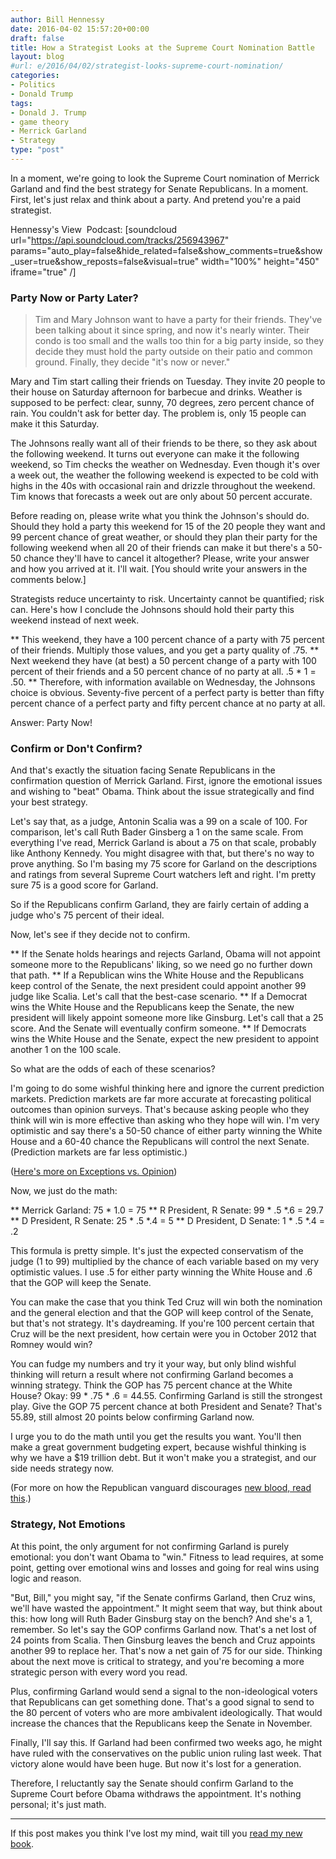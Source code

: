 ```yaml
---
author: Bill Hennessy
date: 2016-04-02 15:57:20+00:00
draft: false
title: How a Strategist Looks at the Supreme Court Nomination Battle
layout: blog
#url: e/2016/04/02/strategist-looks-supreme-court-nomination/
categories:
- Politics
- Donald Trump
tags:
- Donald J. Trump
- game theory
- Merrick Garland
- Strategy
type: "post"
---
```


In a moment, we're going to look the Supreme Court nomination of Merrick Garland and find the best strategy for Senate Republicans. In a moment. First, let's just relax and think about a party. And pretend you're a paid strategist.

Hennessy's View  Podcast: [soundcloud url="https://api.soundcloud.com/tracks/256943967" params="auto_play=false&hide_related=false&show_comments=true&show_user=true&show_reposts=false&visual=true" width="100%" height="450" iframe="true" /]



### Party Now or Party Later?





> Tim and Mary Johnson want to have a party for their friends. They've been talking about it since spring, and now it's nearly winter. Their condo is too small and the walls too thin for a big party inside, so they decide they must hold the party outside on their patio and common ground. Finally, they decide "it's now or never."

Mary and Tim start calling their friends on Tuesday. They invite 20 people to their house on Saturday afternoon for barbecue and drinks. Weather is supposed to be perfect: clear, sunny, 70 degrees, zero percent chance of rain. You couldn't ask for better day. The problem is, only 15 people can make it this Saturday.

The Johnsons really want all of their friends to be there, so they ask about the following weekend. It turns out everyone can make it the following weekend, so Tim checks the weather on Wednesday. Even though it's over a week out, the weather the following weekend is expected to be cold with highs in the 40s with occasional rain and drizzle throughout the weekend. Tim knows that forecasts a week out are only about 50 percent accurate.



Before reading on, please write what you think the Johnson's should do. Should they hold a party this weekend for 15 of the 20 people they want and 99 percent chance of great weather, or should they plan their party for the following weekend when all 20 of their friends can make it but there's a 50-50 chance they'll have to cancel it altogether? Please, write your answer and how you arrived at it. I'll wait. [You should write your answers in the comments below.]

Strategists reduce uncertainty to risk. Uncertainty cannot be quantified; risk can. Here's how I conclude the Johnsons should hold their party this weekend instead of next week.




** This weekend, they have a 100 percent chance of a party with 75 percent of their friends. Multiply those values, and you get a party quality of .75.
** Next weekend they have (at best) a 50 percent change of a party with 100 percent of their friends and a 50 percent chance of no party at all. .5 * 1 = .50.
** Therefore, with information available on Wednesday, the Johnsons choice is obvious. Seventy-five percent of a perfect party is better than fifty percent chance of a perfect party and fifty percent chance at no party at all.


Answer: Party Now!



### Confirm or Don't Confirm?



And that's exactly the situation facing Senate Republicans in the confirmation question of Merrick Garland. First, ignore the emotional issues and wishing to "beat" Obama. Think about the issue strategically and find your best strategy.

Let's say that, as a judge, Antonin Scalia was a 99 on a scale of 100. For comparison, let's call Ruth Bader Ginsberg a 1 on the same scale. From everything I've read, Merrick Garland is about a 75 on that scale, probably like Anthony Kennedy. You might disagree with that, but there's no way to prove anything. So I'm basing my 75 score for Garland on the descriptions and ratings from several Supreme Court watchers left and right. I'm pretty sure 75 is a good score for Garland.

So if the Republicans confirm Garland, they are fairly certain of adding a judge who's 75 percent of their ideal.

Now, let's see if they decide not to confirm.




** If the Senate holds hearings and rejects Garland, Obama will not appoint someone more to the Republicans' liking, so we need go no further down that path.
** If a Republican wins the White House and the Republicans keep control of the Senate, the next president could appoint another 99 judge like Scalia. Let's call that the best-case scenario.
** If a Democrat wins the White House and the Republicans keep the Senate, the new president will likely appoint someone more like Ginsburg. Let's call that a 25 score. And the Senate will eventually confirm someone.
** If Democrats wins the White House and the Senate, expect the new president to appoint another 1 on the 100 scale.


So what are the odds of each of these scenarios?

I'm going to do some wishful thinking here and ignore the current prediction markets. Prediction markets are far more accurate at forecasting political outcomes than opinion surveys. That's because asking people who they think will win is more effective than asking who they hope will win. I'm very optimistic and say there's a 50-50 chance of either party winning the White House and a 60-40 chance the Republicans will control the next Senate. (Prediction markets are far less optimistic.)

([Here's more on Exceptions vs. Opinion](https://hennessysview.com/2015/08/24/trump-good-bad-and-ugly/))

Now, we just do the math:




** Merrick Garland: 75 * 1.0 = 75
** R President, R Senate: 99 * .5 *.6 = 29.7
** D President, R Senate: 25 * .5 *.4 = 5
** D President, D Senate: 1 * .5 *.4 = .2


This formula is pretty simple. It's just the expected conservatism of the judge (1 to 99) multiplied by the chance of each variable based on my very optimistic values. I use .5 for either party winning the White House and .6 that the GOP will keep the Senate.

You can make the case that you think Ted Cruz will win both the nomination and the general election and that the GOP will keep control of the Senate, but that's not strategy. It's daydreaming. If you're 100 percent certain that Cruz will be the next president, how certain were you in October 2012 that Romney would win?

You can fudge my numbers and try it your way, but only blind wishful thinking will return a result where not confirming Garland becomes a winning strategy. Think the GOP has 75 percent chance at the White House? Okay: 99 * .75 * .6 = 44.55. Confirming Garland is still the strongest play. Give the GOP 75 percent chance at both President and Senate? That's 55.89, still almost 20 points below confirming Garland now.

I urge you to do the math until you get the results you want. You'll then make a great government budgeting expert, because wishful thinking is why we have a $19 trillion debt. But it won't make you a strategist, and our side needs strategy now.

(For more on how the Republican vanguard discourages [new blood, read this](https://hennessysview.com/2011/03/29/growing-the-pie/).)



### Strategy, Not Emotions



At this point, the only argument for not confirming Garland is purely emotional: you don't want Obama to "win." Fitness to lead requires, at some point, getting over emotional wins and losses and going for real wins using logic and reason.

"But, Bill," you might say, "if the Senate confirms Garland, then Cruz wins, we'll have wasted the appointment." It might seem that way, but think about this: how long will Ruth Bader Ginsburg stay on the bench? And she's a 1, remember. So let's say the GOP confirms Garland now. That's a net lost of 24 points from Scalia. Then Ginsburg leaves the bench and Cruz appoints another 99 to replace her. That's now a net gain of 75 for our side. Thinking about the next move is critical to strategy, and you're becoming a more strategic person with every word you read.

Plus, confirming Garland would send a signal to the non-ideological voters that Republicans can get something done. That's a good signal to send to the 80 percent of voters who are more ambivalent ideologically. That would increase the chances that the Republicans keep the Senate in November.

Finally, I'll say this. If Garland had been confirmed two weeks ago, he might have ruled with the conservatives on the public union ruling last week. That victory alone would have been huge. But now it's lost for a generation.

Therefore, I reluctantly say the Senate should confirm Garland to the Supreme Court before Obama withdraws the appointment. It's nothing personal; it's just math.



* * *



If this post makes you think I've lost my mind, wait till you [read my new book](https://www.amazon.com/Fight-To-Evolve-Governments-Secret-ebook/dp/B01DORSX0O?ie=UTF8&keywords=fight%20to%20evovle&qid=1459474011&ref_=sr_1_sc_1&s=digital-text&sr=1-1-spell).
